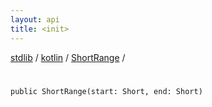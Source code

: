 ```yaml
---
layout: api
title: <init>
---
```

[stdlib](../../index.md) / [kotlin](../index.md) / [ShortRange](index.md) / [<init>](_init_.md)

# <init>

```
public ShortRange(start: Short, end: Short)
```
